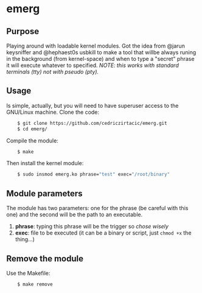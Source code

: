 # emerg
## Purpose
Playing around with loadable kernel modules. Got the idea from @jarun keysniffer and @hephaest0s usbkill to make a tool that willbe always runing in the background (from kernel-space) and when to type a "secret" phrase it will execute whatever to specified.
_NOTE: this works with standard terminals (tty) not with pseudo (pty)._

## Usage
Is simple, actually, but you will need to have superuser access to the GNU/Linux machine.
Clone the code:
```bash
    $ git clone https://github.com/cedriczirtacic/emerg.git
    $ cd emerg/
```
Compile the module:
```bash
    $ make
```
Then install the kernel module:
```bash
    $ sudo insmod emerg.ko phrase="test" exec="/root/binary"
```
    
## Module parameters
The module has two parameters: one for the phrase (be careful with this one) and the second will be the path to an executable.  
  1. **phrase**: typing this phrase will be the trigger so *chose wisely*
  2. **exec**: file to be executed (it can be a binary or script, just `chmod +x` the thing...)

## Remove the module
Use the Makefile:
```bash
    $ make remove
```
